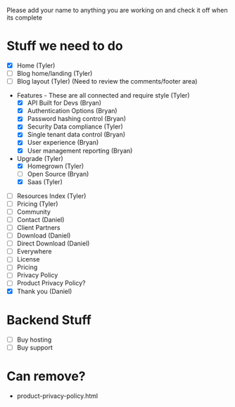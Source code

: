 Please add your name to anything you are working on and check it off when its complete

Stuff we need to do
====
* [x] Home (Tyler)
* [ ] Blog home/landing (Tyler)
* [ ] Blog layout (Tyler) (Need to review the comments/footer area)
* Features - These are all connected and require style (Tyler)
  + [x] API Built for Devs (Bryan)
  + [x] Authentication Options (Bryan)
  + [x] Password hashing control (Bryan)
  + [x] Security Data compliance (Tyler)
  + [x] Single tenant data control (Bryan)
  + [x] User experience (Bryan)
  + [x] User management reporting (Bryan)
* Upgrade (Tyler)
  + [x] Homegrown (Tyler)
  + [ ] Open Source (Bryan)
  + [x] Saas (Tyler)
* [ ] Resources Index (Tyler)
* [ ] Pricing (Tyler)
* [ ] Community
* [ ] Contact (Daniel)
* [ ] Client Partners
* [ ] Download (Daniel)
* [ ] Direct Download (Daniel)
* [ ] Everywhere
* [ ] License
* [ ] Pricing
* [ ] Privacy Policy
* [ ] Product Privacy Policy?
* [x] Thank you (Daniel)

Backend Stuff
====
* [ ] Buy hosting
* [ ] Buy support 

Can remove?
====
* product-privacy-policy.html
